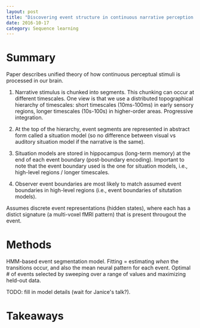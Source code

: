 ```yaml
---
layout: post
title: "Discovering event structure in continuous narrative perception and memory"
date: 2016-10-17
category: Sequence learning
---
```


# Summary

Paper describes unified theory of how continuous perceptual stimuli is processed in our brain.

1. Narrative stimulus is chunked into segments. This chunking can occur at different timescales. One view is that we use a distributed topographical hierarchy of timescales: short timescales (10ms-100ms) in early sensory regions, longer timescales (10s-100s) in higher-order areas. Progressive integration.

2. At the top of the hierarchy, event segments are represented in abstract form called a situation model (so no difference between visual vs auditory situation model if the narrative is the same).

3. Situation models are stored in hippocampus (long-term memory) at the end of each event boundary (post-boundary encoding). Important to note that the event boundary used is the one for situation models, i.e., high-level regions / longer timescales.

4. Observer event boundaries are most likely to match assumed event boundaries in high-level regions (i.e., event boundaries of situtation models).

Assumes discrete event representations (hidden states), where each has a distict signature (a multi-voxel fMRI pattern) that is present througout the event.

# Methods

HMM-based event segmentation model. Fitting = estimating *when* the transitions occur, and also the mean neural pattern for each event. Optimal # of events selected by sweeping over a range of values and maximizing held-out data.

TODO: fill in model details (wait for Janice's talk?).

# Takeaways

